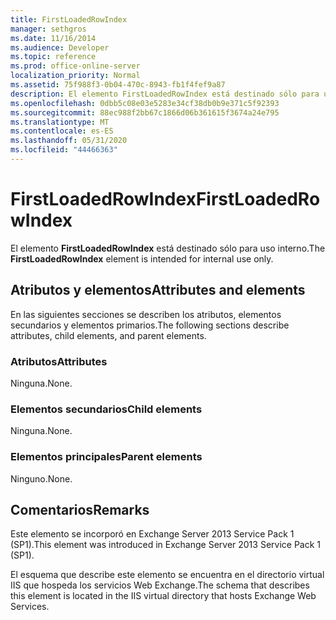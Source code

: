 ```yaml
---
title: FirstLoadedRowIndex
manager: sethgros
ms.date: 11/16/2014
ms.audience: Developer
ms.topic: reference
ms.prod: office-online-server
localization_priority: Normal
ms.assetid: 75f988f3-0b04-470c-8943-fb1f4fef9a87
description: El elemento FirstLoadedRowIndex está destinado sólo para uso interno.
ms.openlocfilehash: 0dbb5c08e03e5283e34cf38db0b9e371c5f92393
ms.sourcegitcommit: 88ec988f2bb67c1866d06b361615f3674a24e795
ms.translationtype: MT
ms.contentlocale: es-ES
ms.lasthandoff: 05/31/2020
ms.locfileid: "44466363"
---
```

# <a name="firstloadedrowindex"></a><span data-ttu-id="22cc4-103">FirstLoadedRowIndex</span><span class="sxs-lookup"><span data-stu-id="22cc4-103">FirstLoadedRowIndex</span></span>

<span data-ttu-id="22cc4-104">El elemento **FirstLoadedRowIndex** está destinado sólo para uso interno.</span><span class="sxs-lookup"><span data-stu-id="22cc4-104">The **FirstLoadedRowIndex** element is intended for internal use only.</span></span> 

## <a name="attributes-and-elements"></a><span data-ttu-id="22cc4-105">Atributos y elementos</span><span class="sxs-lookup"><span data-stu-id="22cc4-105">Attributes and elements</span></span>

<span data-ttu-id="22cc4-106">En las siguientes secciones se describen los atributos, elementos secundarios y elementos primarios.</span><span class="sxs-lookup"><span data-stu-id="22cc4-106">The following sections describe attributes, child elements, and parent elements.</span></span>
  
### <a name="attributes"></a><span data-ttu-id="22cc4-107">Atributos</span><span class="sxs-lookup"><span data-stu-id="22cc4-107">Attributes</span></span>

<span data-ttu-id="22cc4-108">Ninguna.</span><span class="sxs-lookup"><span data-stu-id="22cc4-108">None.</span></span>
  
### <a name="child-elements"></a><span data-ttu-id="22cc4-109">Elementos secundarios</span><span class="sxs-lookup"><span data-stu-id="22cc4-109">Child elements</span></span>

<span data-ttu-id="22cc4-110">Ninguna.</span><span class="sxs-lookup"><span data-stu-id="22cc4-110">None.</span></span>
  
### <a name="parent-elements"></a><span data-ttu-id="22cc4-111">Elementos principales</span><span class="sxs-lookup"><span data-stu-id="22cc4-111">Parent elements</span></span>

<span data-ttu-id="22cc4-112">Ninguno.</span><span class="sxs-lookup"><span data-stu-id="22cc4-112">None.</span></span>
  
## <a name="remarks"></a><span data-ttu-id="22cc4-113">Comentarios</span><span class="sxs-lookup"><span data-stu-id="22cc4-113">Remarks</span></span>

<span data-ttu-id="22cc4-114">Este elemento se incorporó en Exchange Server 2013 Service Pack 1 (SP1).</span><span class="sxs-lookup"><span data-stu-id="22cc4-114">This element was introduced in Exchange Server 2013 Service Pack 1 (SP1).</span></span>
  
<span data-ttu-id="22cc4-115">El esquema que describe este elemento se encuentra en el directorio virtual IIS que hospeda los servicios Web Exchange.</span><span class="sxs-lookup"><span data-stu-id="22cc4-115">The schema that describes this element is located in the IIS virtual directory that hosts Exchange Web Services.</span></span>
  

